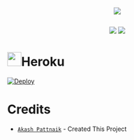 # <p align="center"><a href="https://github.com/BLUE-DEVIL1134/Zee5CheckerBot"><img src="https://github-readme-stats.vercel.app/api/pin?username=BLUE-DEVIL1134&show_icons=true&theme=dracula&hide_border=true&repo=Zee5CheckerBot"></a></p>
<p align="center">
<a href="https://github.com/BLUE-DEVIL1134/Zee5CheckerBot"><img src="https://hits.seeyoufarm.com/api/count/incr/badge.svg?url=https%3A%2F%2Fgithub.com%2FBLUE-DEVIL1134%2FZee5CheckerBot%2F&count_bg=%232100FF&title_bg=%2300BBFF&icon=github.svg&icon_color=%23000000&title=Views&edge_flat=false" /></a>
<img src="https://img.shields.io/badge/Version-1.0.0-blueviolet?&logo=github&style=flat" />
</p>

# <img height="32px" src="https://www.herokucdn.com/favicon.ico" />Heroku
[![Deploy](https://www.herokucdn.com/deploy/button.svg)](https://dashboard.heroku.com/new?button-url=https://github.com/BLUE-DEVIL1134/Zee5CheckerBot&template=https://github.com/BLUE-DEVIL1134/Zee5CheckerBot)

# Credits
  - [`Akash Pattnaik`](https://github.com/BLUE-DEVIL1134) - Created This Project
